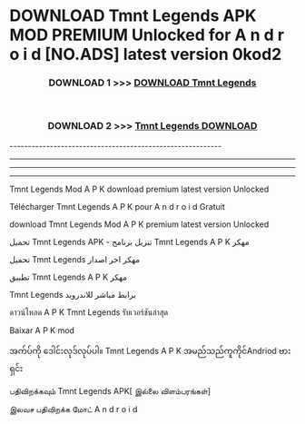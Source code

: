 # DOWNLOAD Tmnt Legends  APK MOD PREMIUM Unlocked for A n d r o i d [NO.ADS] latest version 0kod2 



<div align="center">

<h3>DOWNLOAD 1 >>> <a href="https://getmod2.web.app/?judul=Tmnt Legends ">DOWNLOAD Tmnt Legends </a></h3><br>

<h3>DOWNLOAD 2 >>> <a href="https://getmod2.web.app/?judul=Tmnt Legends ">Tmnt Legends  DOWNLOAD </a></h3>

</div>
----------------------------------------------------------

----------------------------------------------------------

----------------------------------------------------------

----------------------------------------------------------

Tmnt Legends  Mod A P K download premium latest version Unlocked

Télécharger Tmnt Legends  A P K pour A n d r o i d Gratuit

download Tmnt Legends  Mod A P K premium latest version Unlocked

تحميل Tmnt Legends  APK - تنزيل برنامج Tmnt Legends  A P K مهكر

تحميل Tmnt Legends  مهكر اخر اصدار

تطبيق Tmnt Legends  A P K مهكر

Tmnt Legends  برابط مباشر للاندرويد

ดาวน์โหลด A P K Tmnt Legends  รับเวอร์ชันล่าสุด

Baixar A P K mod

အက်ပ်ကို ဒေါင်းလုဒ်လုပ်ပါ။ Tmnt Legends  A P K အမည်သည်ကူကိုင်Andriod ဗားရှင်း

பதிவிறக்கவும் Tmnt Legends  APK[ இல்லை விளம்பரங்கள்] 
 
இலவச பதிவிறக்க மோட் A n d r o i d



